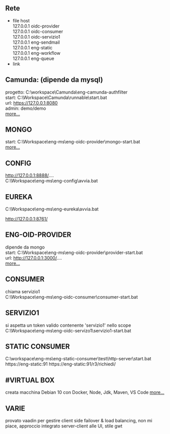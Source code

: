 
Rete
---
* file host  
127.0.0.1	oidc-provider  
127.0.0.1	oidc-consumer  
127.0.0.1	oidc-servizio1  
127.0.0.1	eng-sendmail  
127.0.0.1	eng-static  
127.0.0.1	eng-workflow  
127.0.0.1	eng-queue  
* link  


Camunda: (dipende da mysql)
---

progetto: C:\workspace\Camunda\eng-camunda-authfilter  
start: C:\Workspace\Camunda\runnable\start.bat  
url: https://127.0.0.1:8080  
admin: demo/demo  
[more...](./camunda.md)

MONGO
-----
start: C:\Workspace\eng-ms\eng-oidc-provider\mongo-start.bat  
[more...](./mongodb.md)

CONFIG
------
http://127.0.0.1:8888/....  
C:\Workspace\eng-ms\eng-config\avvia.bat

EUREKA
---
C:\Workspace\eng-ms\eng-eureka\avvia.bat

http://127.0.0.1:8761/

ENG-OID-PROVIDER  
---

dipende da mongo  
start: C:\Workspace\eng-ms\eng-oidc-provider\provider-start.bat  
url: http://127.0.0.1:3000/....  
[more...](./oidc-provider.md)




## CONSUMER
chiama servizio1  
C:\Workspace\eng-ms\eng-oidc-consumer\consumer-start.bat

## SERVIZIO1 
si aspetta un token valido contenente 'servizio1' nello scope  
C:\Workspace\eng-ms\eng-oidc-servizo1\servizio1-start.bat

## STATIC CONSUMER
C:\workspace\eng-ms\eng-static-consumer\test\http-server\start.bat
https://eng-static:91
https://eng-static:91/r3/richiedi/

#VIRTUAL BOX
---
creata macchina Debian 10 con Docker, Node, Jdk, Maven, VS Code
[more...](./oidc-provider.md)


VARIE
---
provato vaadin per gestire client side failover & load balancing, non mi piace, approccio integrato server-client alle UI, stile gwt  
